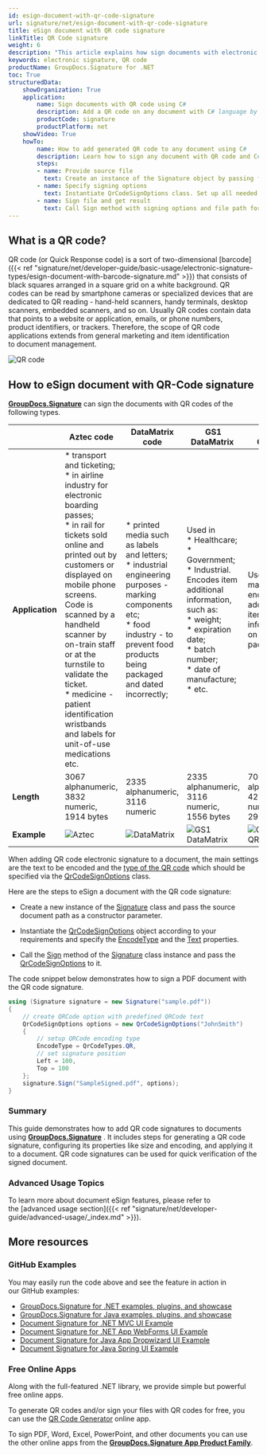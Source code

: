 ```yaml
---
id: esign-document-with-qr-code-signature
url: signature/net/esign-document-with-qr-code-signature
title: eSign document with QR code signature
linkTitle: QR Code signature
weight: 6
description: "This article explains how sign documents with electronic signature as QR code on document page with GroupDocs.Signature API."
keywords: electronic signature, QR code 
productName: GroupDocs.Signature for .NET 
toc: True
structuredData:
    showOrganization: True
    application:    
        name: Sign documents with QR code using C#    
        description: Add a QR code on any document with C# language by GroupDocs.Signature for .NET APIs
        productCode: signature
        productPlatform: net 
    showVideo: True
    howTo:
        name: How to add generated QR code to any document using C# 
        description: Learn how to sign any document with QR code and C#
        steps:
        - name: Provide source file
          text: Create an instance of the Signature object by passing file as a constructor parameter. You may provide either a file path or a file stream. 
        - name: Specify signing options 
          text: Instantiate QrCodeSignOptions class. Set up all needed data.
        - name: Sign file and get result 
          text: Call Sign method with signing options and file path for result file. You also may use a stream as output.
---
```

## What is a QR code?

QR code (or Quick Response code) is a sort of two-dimensional [barcode]({{< ref "signature/net/developer-guide/basic-usage/electronic-signature-types/esign-document-with-barcode-signature.md" >}}) that consists of black squares arranged in a square grid on a white background. QR codes can be read by smartphone cameras or specialized devices that are dedicated to QR reading - hand-held scanners, handy terminals, desktop scanners, embedded scanners, and so on. Usually QR codes contain data that points to a website or application, emails, or phone numbers, product identifiers, or trackers. Therefore, the scope of QR code applications extends from general marketing and item identification to document management.

![QR code](/signature/net/images/esign-document-with-qr-code-signature.png)

## How to eSign document with QR-Code signature

[**GroupDocs.Signature**](https://products.groupdocs.com/signature/net) can sign the documents with QR codes of the following types. 

| |Aztec code | DataMatrix code | GS1 DataMatrix  | GS1 QR code  | QR |
| --- | --- | --- | --- | --- | --- |
| **Application** | * transport and ticketing;<br> * in airline industry for electronic boarding passes;<br> * in rail for tickets sold online and printed out by customers or displayed on mobile phone screens. Code is scanned by a handheld scanner by on-train staff or at the turnstile to validate the ticket.<br> * medicine - patient identification wristbands and labels for unit-of-use medications etc. | * printed media such as labels and letters;<br> * industrial engineering purposes - marking components etc;<br>  * food industry - to prevent food products being packaged and dated incorrectly; | Used in<br> * Healthcare;<br> * Government;<br> * Industrial.<br> Encodes item additional information, such as:<br> * weight;<br> * expiration date;<br> * batch number;<br> * date of manufacture;<br> * etc.| Used in marketing to encode additional item information on the package | Widely used in automotive industry and mobile applications. Useful for encoding large amount of data characters and specific URLs.| 
| **Length** | 3067 alphanumeric,<br> 3832 numeric,<br> 1914 bytes | 2335 alphanumeric,<br> 3116 numeric | 2335 alphanumeric,<br> 3116 numeric,<br> 1556 bytes | 7089 alphanumeric,<br> 4296 numeric,<br> 2953 bytes | 4296 alphanumeric,<br> 7089 numeric,<br> 2953 bytes |
| **Example** | ![Aztec](/signature/net/images/esign-document-with-qr-code-signature_1.png) | ![DataMatrix](/signature/net/images/esign-document-with-qr-code-signature_2.png) | ![GS1 DataMatrix](/signature/net/images/esign-document-with-qr-code-signature_3.png) | ![GS1 QR code](/signature/net/images/esign-document-with-qr-code-signature_4.png) | ![QR](/signature/net/images/esign-document-with-qr-code-signature_5.png)

When adding QR code electronic signature to a document, the main settings are the text to be encoded and the [type of the QR code](https://reference.groupdocs.com/signature/net/groupdocs.signature.domain/qrcodetypes/#fields) which should be specified via the [QrCodeSignOptions](https://reference.groupdocs.com/signature/net/groupdocs.signature.options/qrcodesignoptions) class.  

Here are the steps to eSign a document with the QR code signature:

* Create a new instance of the [Signature](https://reference.groupdocs.com/signature/net/groupdocs.signature/signature) class and pass the source document path as a constructor parameter.

* Instantiate the [QrCodeSignOptions](https://reference.groupdocs.com/signature/net/groupdocs.signature.options/qrcodesignoptions) object according to your requirements and specify the [EncodeType](https://reference.groupdocs.com/signature/net/groupdocs.signature.options/qrcodesignoptions/encodetype) and the [Text](https://reference.groupdocs.com/signature/net/groupdocs.signature.options/textsignoptions/text) properties.
  
* Call the [Sign](https://reference.groupdocs.com/signature/net/groupdocs.signature/signature/sign/) method of the [Signature](https://reference.groupdocs.com/signature/net/groupdocs.signature/signature) class instance and pass the [QrCodeSignOptions](https://reference.groupdocs.com/signature/net/groupdocs.signature.options/qrcodesignoptions) to it.

The code snippet below demonstrates how to sign a PDF document with the QR code signature.

```csharp
using (Signature signature = new Signature("sample.pdf"))
{
    // create QRCode option with predefined QRCode text
    QrCodeSignOptions options = new QrCodeSignOptions("JohnSmith")
    {
        // setup QRCode encoding type
        EncodeType = QrCodeTypes.QR,
        // set signature position
        Left = 100,
        Top = 100
    };
    signature.Sign("SampleSigned.pdf", options);
}
```
### Summary
This guide demonstrates how to add QR code signatures to documents using [**GroupDocs.Signature**](https://products.groupdocs.com/signature/net) . It includes steps for generating a QR code signature, configuring its properties like size and encoding, and applying it to a document. QR code signatures can be used for quick verification of the signed document.

### Advanced Usage Topics

To learn more about document eSign features, please refer to the [advanced usage section]({{< ref "signature/net/developer-guide/advanced-usage/_index.md" >}}).

## More resources

### GitHub Examples

You may easily run the code above and see the feature in action in our GitHub examples:

* [GroupDocs.Signature for .NET examples, plugins, and showcase](https://github.com/groupdocs-signature/GroupDocs.Signature-for-.NET)
* [GroupDocs.Signature for Java examples, plugins, and showcase](https://github.com/groupdocs-signature/GroupDocs.Signature-for-Java)
* [Document Signature for .NET MVC UI Example](https://github.com/groupdocs-signature/GroupDocs.Signature-for-.NET-MVC)
* [Document Signature for .NET App WebForms UI Example](https://github.com/groupdocs-signature/GroupDocs.Signature-for-.NET-WebForms)
* [Document Signature for Java App Dropwizard UI Example](https://github.com/groupdocs-signature/GroupDocs.Signature-for-Java-Dropwizard)
* [Document Signature for Java Spring UI Example](https://github.com/groupdocs-signature/GroupDocs.Signature-for-Java-Spring)

### Free Online Apps

Along with the full-featured .NET library, we provide simple but powerful free online apps.

To generate QR codes and/or sign your files with QR codes for free, you can use the [QR Code Generator](https://products.groupdocs.app/signature/generate/qrcode) online app.

To sign PDF, Word, Excel, PowerPoint, and other documents you can use the other online apps from the **[GroupDocs.Signature App Product Family](https://products.groupdocs.app/signature/family)**.